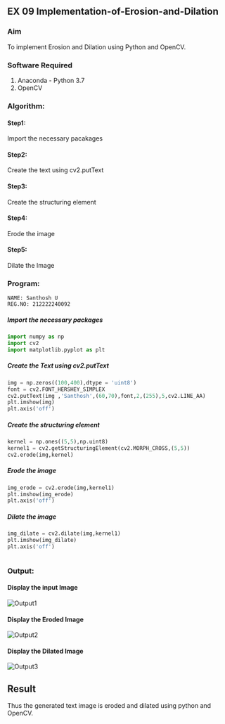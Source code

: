 ## EX 09 Implementation-of-Erosion-and-Dilation
### Aim
To implement Erosion and Dilation using Python and OpenCV.
### Software Required
1. Anaconda - Python 3.7
2. OpenCV
### Algorithm:
#### Step1:<br>
Import the necessary pacakages

#### Step2:<br>
Create the text using cv2.putText

#### Step3:<br>
Create the structuring element

#### Step4:<br>
Erode the image


#### Step5: <br>
Dilate the Image

 
### Program:
```
NAME: Santhosh U
REG.NO: 212222240092
```

##### Import the necessary packages
``` Python
import numpy as np
import cv2
import matplotlib.pyplot as plt
```
##### Create the Text using cv2.putText
``` Python
img = np.zeros((100,400),dtype = 'uint8')
font = cv2.FONT_HERSHEY_SIMPLEX
cv2.putText(img ,'Santhosh',(60,70),font,2,(255),5,cv2.LINE_AA)
plt.imshow(img)
plt.axis('off')
```
##### Create the structuring element
``` Python
kernel = np.ones((5,5),np.uint8)
kernel1 = cv2.getStructuringElement(cv2.MORPH_CROSS,(5,5))
cv2.erode(img,kernel)
```
##### Erode the image
``` Python
img_erode = cv2.erode(img,kernel1)
plt.imshow(img_erode)
plt.axis('off')

```
##### Dilate the image
``` Python
img_dilate = cv2.dilate(img,kernel1)
plt.imshow(img_dilate)
plt.axis('off')



```
### Output:
#### Display the input Image
![Output1](https://github.com/SanthoshUthiraKumar/erosion--dilation/assets/119477975/47cbe6a7-ef74-498c-8609-258ba6a83e4c)

#### Display the Eroded Image
![Output2](https://github.com/SanthoshUthiraKumar/erosion--dilation/assets/119477975/1d087117-d38b-40db-b8ab-398c36f5e97c)

#### Display the Dilated Image
![Output3](https://github.com/SanthoshUthiraKumar/erosion--dilation/assets/119477975/0b7d9667-1f9f-43b5-9aea-e0b47c0a7429)

## Result
Thus the generated text image is eroded and dilated using python and OpenCV.
